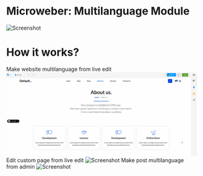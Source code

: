 # Microweber: Multilanguage Module
![Screenshot](https://raw.githubusercontent.com/microweber-modules/multilanguage/master/screenshot.png)


# How it works?

Make website multilanguage from live edit
![Screenshot](screenshots/live-edit-multilanguage.gif)
Edit custom page from live edit 
![Screenshot](screenshots/live-edit-page-multilanguage.gif)
Make post multilanguage from admin
![Screenshot](screenshots/admin-post-edit.gif)
